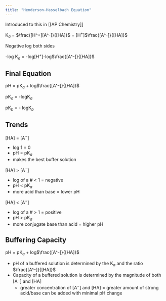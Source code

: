 ```yaml
---
title: "Henderson-Hasselbach Equation"
---
```


Introduced to this in [[AP Chemistry]]

K$_a$ = $\frac{[H^+][A^-]}{[HA]}$ = \[H$^+$]$\frac{[A^-]}{[HA]}$

Negative log both sides

-log K$_a$ = -log\[H$^+$]-log$\frac{[A^-]}{[HA]}$

## Final Equation

pH = pK$_a$ + log$\frac{[A^-]}{[HA]}$

pK$_a$ = -logK$_a$

pK$_b$ = - logK$_b$

## Trends

\[HA] = \[A$^-$]

- log 1 = 0
- pH = pK$_a$
- makes the best buffer solution

\[HA] > \[A$^-$]

- log of a # < 1 = negative
- pH < pK$_a$
- more acid than base = lower pH

\[HA] < \[A$^-$]

- log of a # > 1 = positive
- pH > pK$_a$
- more conjugate base than acid = higher pH

## Buffering Capacity

pH = pK$_a$ + log$\frac{[A^-]}{[HA]}$


- pH of a buffered solution is determined by the K$_a$ and the ratio $\frac{[A^-]}{[HA]}$ 
- Capacity of a buffered solution is determined by the magnitude of both \[A$^-$] and \[HA]
	- greater concentration of \[A$^-$] and \[HA] = greater amount of strong acid/base can be added with minimal pH change

